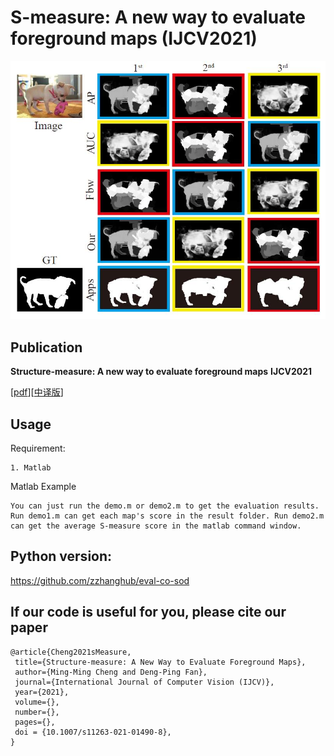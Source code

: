 # S-measure: A new way to evaluate foreground maps (IJCV2021)

![alt tag](S-measure.jpg)

## Publication

**Structure-measure: A new way to evaluate foreground maps**  **IJCV2021** 

[[pdf](https://link.springer.com/article/10.1007/s11263-021-01490-8)][[中译版](https://dengpingfan.github.io/papers/[2021][IJCV]Smeasure_Chinese.pdf)]


## Usage

Requirement:
  
    1. Matlab
    
Matlab Example
    
    You can just run the demo.m or demo2.m to get the evaluation results.
    Run demo1.m can get each map's score in the result folder. Run demo2.m can get the average S-measure score in the matlab command window.
    
## Python version: 
https://github.com/zzhanghub/eval-co-sod

## If our code is useful for you, please cite our paper

	@article{Cheng2021sMeasure,
  	 title={Structure-measure: A New Way to Evaluate Foreground Maps},
	 author={Ming-Ming Cheng and Deng-Ping Fan},
	 journal={International Journal of Computer Vision (IJCV)},
	 year={2021},
	 volume={},
	 number={},
	 pages={},
	 doi = {10.1007/s11263-021-01490-8},
	}
 	
	
